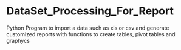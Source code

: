 # DataSet_Processing_For_Report
Python Program to import a data such as xls or csv and generate customized reports with functions to create tables, pivot tables and graphycs
